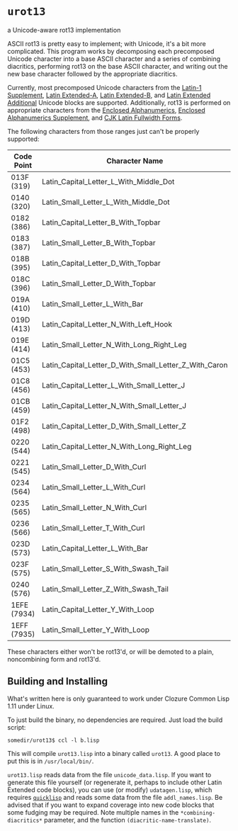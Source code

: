 # `urot13`
a Unicode-aware rot13 implementation

ASCII rot13 is pretty easy to implement; with Unicode, it's a bit more
complicated. This program works by decomposing each precomposed Unicode
character into a base ASCII character and a series of combining diacritics,
performing rot13 on the base ASCII character, and writing out the new base
character followed by the appropriate diacritics.

Currently, most precomposed Unicode characters from the
[Latin-1 Supplement](https://en.wikipedia.org/wiki/Latin-1_Supplement_(Unicode_block)),
[Latin Extended-A](https://en.wikipedia.org/wiki/Latin_Extended-A),
[Latin Extended-B](https://en.wikipedia.org/wiki/Latin_Extended-B), and
[Latin Extended Additional](https://en.wikipedia.org/wiki/Latin_Extended_Additional)
Unicode blocks are supported. Additionally, rot13 is performed on appropriate
characters from the
[Enclosed Alphanumerics](https://en.wikipedia.org/wiki/Enclosed_Alphanumerics),
[Enclosed Alphanumerics Supplement](https://en.wikipedia.org/wiki/Enclosed_Alphanumeric_Supplement),
and [CJK Latin Fullwidth Forms](https://en.wikipedia.org/wiki/Halfwidth_and_fullwidth_forms).

The following characters from those ranges just can't be properly supported:

| Code Point  | Character Name |
| ----------- | -------------- |
| 013F (319)  | Latin_Capital_Letter_L_With_Middle_Dot |
| 0140 (320)  | Latin_Small_Letter_L_With_Middle_Dot |
| 0182 (386)  | Latin_Capital_Letter_B_With_Topbar |
| 0183 (387)  | Latin_Small_Letter_B_With_Topbar |
| 018B (395)  | Latin_Capital_Letter_D_With_Topbar |
| 018C (396)  | Latin_Small_Letter_D_With_Topbar |
| 019A (410)  | Latin_Small_Letter_L_With_Bar |
| 019D (413)  | Latin_Capital_Letter_N_With_Left_Hook |
| 019E (414)  | Latin_Small_Letter_N_With_Long_Right_Leg |
| 01C5 (453)  | Latin_Capital_Letter_D_With_Small_Letter_Z_With_Caron |
| 01C8 (456)  | Latin_Capital_Letter_L_With_Small_Letter_J |
| 01CB (459)  | Latin_Capital_Letter_N_With_Small_Letter_J |
| 01F2 (498)  | Latin_Capital_Letter_D_With_Small_Letter_Z |
| 0220 (544)  | Latin_Capital_Letter_N_With_Long_Right_Leg |
| 0221 (545)  | Latin_Small_Letter_D_With_Curl |
| 0234 (564)  | Latin_Small_Letter_L_With_Curl |
| 0235 (565)  | Latin_Small_Letter_N_With_Curl |
| 0236 (566)  | Latin_Small_Letter_T_With_Curl |
| 023D (573)  | Latin_Capital_Letter_L_With_Bar |
| 023F (575)  | Latin_Small_Letter_S_With_Swash_Tail |
| 0240 (576)  | Latin_Small_Letter_Z_With_Swash_Tail |
| 1EFE (7934) | Latin_Capital_Letter_Y_With_Loop |
| 1EFF (7935) | Latin_Small_Letter_Y_With_Loop |

These characters either won't be rot13'd, or will be demoted to a plain,
noncombining form and rot13'd.

## Building and Installing

What's written here is only guaranteed to work under Clozure Common Lisp 1.11
under Linux.

To just build the binary, no dependencies are required. Just load the build
script:

    somedir/urot13$ ccl -l b.lisp

This will compile `urot13.lisp` into a binary called `urot13`. A good place to
put this is in `/usr/local/bin/`.

`urot13.lisp` reads data from the file `unicode_data.lisp`. If you want to
generate this file yourself (or regenerate it, perhaps to include other Latin
Extended code blocks), you can use (or modify) `udatagen.lisp`, which requires
[`quicklisp`](http://www.quicklisp.org/beta) and reads some data from the
file `addl_names.lisp`. Be advised that if you want to expand coverage into
new code blocks that some fudging may be required. Note multiple names in
the `*combining-diacritics*` parameter, and the function
`(diacritic-name-translate)`.